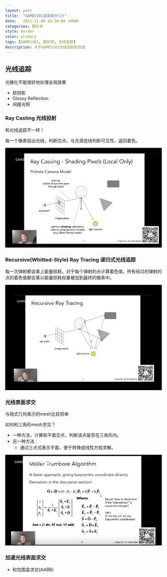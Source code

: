 ```yaml
---
layout: post
title:  "GAMES101渲染部分(2)"
date:   2021-11-08 20:30:00 +0800
categories: 图形学
style: border
color: primary
tags: [GAMES101, 图形学, 光线追踪]
description: 关于GAMES101光线追踪的总结
---
```






## 光线追踪

光栅化不能很好地处理全局效果

- 软阴影
- Glossy Reflection
- 间接光照



### Ray Casting 光线投射

和光线追踪不一样！

每一个像素投出光线，判断交点，与光源连线判断可见性，返回着色。

![image-20211108222342280](https://github.com/SydianAndrewChen/sydianandrewchen.github.io/blob/main/images/GAMES101/image-20211108222342280.png?raw=true)



### Recursive(Whitted-Style) Ray Tracing 递归式光线追踪

每一次弹射都会乘上能量损耗，对于每个弹射的点计算着色值，所有经过的弹射的点的着色值都会乘以能量损耗权重被加到最终的像素中。

![image-20211108222620010](https://github.com/SydianAndrewChen/sydianandrewchen.github.io/blob/main/images/GAMES101/image-20211108222620010.png?raw=true)





### 光线表面求交

与隐式几何表示的mesh比较简单

如何和三角形mesh求交？

- 一种方法，计算和平面交点，判断该点是否在三角形内。
- 另一种方法：
  - 通过三点式表示平面，便于转换成线性方程求解。

![image-20211108223212786](https://github.com/SydianAndrewChen/sydianandrewchen.github.io/blob/main/images/GAMES101/image-20211108223212786.png?raw=true)



### 加速光线表面求交

- 和包围盒求交(AABB)
